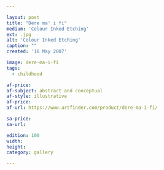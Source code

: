 ```yaml
---

layout: post
title: "Dere ma' i fi"
medium: 'Colour Inked Etching'
ext: .jpg
alt: 'Colour Inked Etching'
caption: ""
created: '16 May 2007'

image: dere-ma-i-fi
tags:
  - childhood

af-price:
af-subject: abstract and conceptual
af-style: illustrative
af-price:
af-url: https://www.artfinder.com/product/dere-ma-i-fi/

sa-price:
sa-url:

edition: 100
width:
height:
category: gallery

---
```

